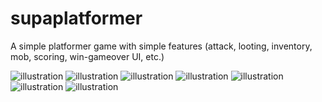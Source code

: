 # supaplatformer
A simple platformer game with simple features (attack, looting, inventory, mob, scoring, win-gameover UI, etc.)


![illustration]()
![illustration]()
![illustration]()
![illustration]()
![illustration]()
![illustration]()
![illustration]()
